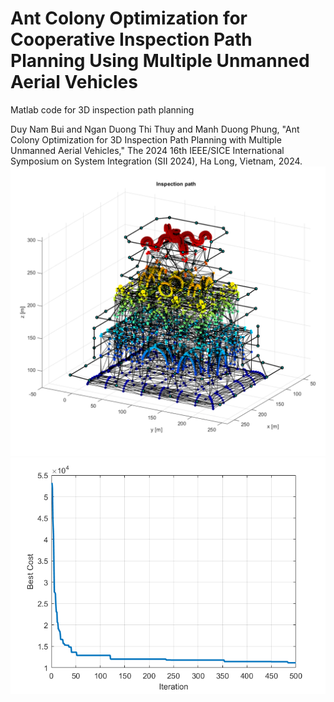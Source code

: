 # Ant Colony Optimization for Cooperative Inspection Path Planning Using Multiple Unmanned Aerial Vehicles
Matlab code for 3D inspection path planning

Duy Nam Bui and Ngan Duong Thi Thuy and Manh Duong Phung, "Ant Colony Optimization for 3D Inspection Path
Planning with Multiple Unmanned Aerial Vehicles," The 2024 16th IEEE/SICE International Symposium on System Integration (SII 2024), Ha Long, Vietnam, 2024.
![ipp](ipp2.png)
![cost](cost2.png)
